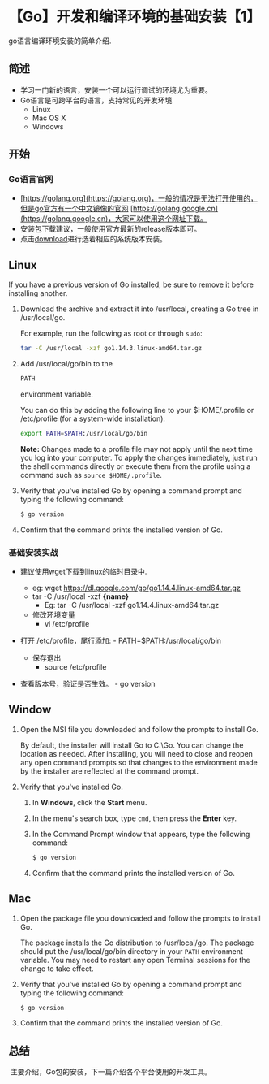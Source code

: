 # 【Go】开发和编译环境的基础安装【1】


go语言编译环境安装的简单介绍.

<!--more-->

## 简述
- 学习一门新的语言，安装一个可以运行调试的环境尤为重要。
- Go语言是可跨平台的语言，支持常见的开发环境
  - Linux
  - Mac OS X
  - Windows

## 开始

### Go语言官网

- [https://golang.org](https://golang.org)，一般的情况是无法打开使用的，但是go官方有一个中文镜像的官网 [https://golang.google.cn](https://golang.google.cn)，大家可以使用这个网址下载。
- 安装包下载建议，一般使用官方最新的release版本即可。
- 点击[download](https://golang.google.cn/dl/)进行选着相应的系统版本安装。

## Linux

If you have a previous version of Go installed, be sure to [remove it](https://golang.google.cn/doc/manage-install) before installing another.

1. Download the archive and extract it into /usr/local, creating a Go tree in /usr/local/go.

   For example, run the following as root or through `sudo`:

   ```sh
   tar -C /usr/local -xzf go1.14.3.linux-amd64.tar.gz
   ```

2. Add /usr/local/go/bin to the

   ```sh
   PATH
   ```

   environment variable.

   You can do this by adding the following line to your $HOME/.profile or /etc/profile (for a system-wide installation):

   ```sh
   export PATH=$PATH:/usr/local/go/bin
   ```

   **Note:** Changes made to a profile file may not apply until the next time you log into your computer. To apply the changes immediately, just run the shell commands directly or execute them from the profile using a command such as `source $HOME/.profile`.

3. Verify that you've installed Go by opening a command prompt and typing the following command:

   ```sh
   $ go version
   ```

4. Confirm that the command prints the installed version of Go.

### 基础安装实战

- 建议使用wget下载到linux的临时目录中.

  - eg: wget https://dl.google.com/go/go1.14.4.linux-amd64.tar.gz
  - tar -C /usr/local -xzf **{name}** 
    - Eg: tar -C /usr/local -xzf go1.14.4.linux-amd64.tar.gz
  - 修改环境变量
    - vi /etc/profile
 - 打开 /etc/profile，尾行添加:
        - PATH=$PATH:/usr/local/go/bin
    - 保存退出
      - source /etc/profile
- 查看版本号，验证是否生效。
      - go version

## Window

1. Open the MSI file you downloaded and follow the prompts to install Go.

   By default, the installer will install Go to C:\Go. You can change the location as needed. After installing, you will need to close and reopen any open command prompts so that changes to the environment made by the installer are reflected at the command prompt.

2. Verify that you've installed Go.

   1. In **Windows**, click the **Start** menu.

   2. In the menu's search box, type `cmd`, then press the **Enter** key.

   3. In the Command Prompt window that appears, type the following command:

      ```sh
      $ go version
      ```

   4. Confirm that the command prints the installed version of Go.

## Mac

1. Open the package file you downloaded and follow the prompts to install Go.

   The package installs the Go distribution to /usr/local/go. The package should put the /usr/local/go/bin directory in your `PATH` environment variable. You may need to restart any open Terminal sessions for the change to take effect.

2. Verify that you've installed Go by opening a command prompt and typing the following command:

   ```sh
   $ go version
   ```

3. Confirm that the command prints the installed version of Go.



## 总结

​	主要介绍，Go包的安装，下一篇介绍各个平台使用的开发工具。


